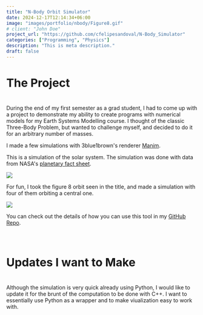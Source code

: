 ```yaml
---
title: "N-Body Orbit Simulator"
date: 2024-12-17T12:14:34+06:00
image: "images/portfolio/nbody/Figure8.gif"
# client: "John Doe"
project_url: "https://github.com/cfelipesandoval/N-Body_Simulator"
categories: ["Programming", "Physics"]
description: "This is meta description."
draft: false
---
```

<h4 class="text-center" style="font-size: 30px">
The Project
</h4>

During the end of my first semester as a grad student, I had to come up with a project to demonstrate my ability to create programs with numerical models for my Earth Systems Modelling course. I thought of the classic Three-Body Problem, but wanted to challenge myself, and decided to do it for an arbitrary number of masses.

I made a few simulations with 3blue1brown's renderer [Manim](https://github.com/3b1b/manim). 

This is a simulation of the solar system. The simulation was done with data from NASA's [planetary fact sheet](https://nssdc.gsfc.nasa.gov/planetary/factsheet/).

<img src = "/images/portfolio/nbody/SolarSystem.gif" class="postimage">

For fun, I took the figure 8 orbit seen in the title, and made a simulation with four of them orbiting a central one. 

<img src = "/images/portfolio/nbody/OrbitingFig8.gif" class="postimage">

You can check out the details of how you can use this tool in my [GitHub Repo](https://github.com/cfelipesandoval/N-Body_Simulator).



<h4 class="text-center" style="font-size: 30px">
<br>Updates I want to Make
</h4>

Although the simulation is very quick already using Python, I would like to update it for the brunt of the computation to be done with C++. I want to essentially use Python as a wrapper and to make viualization easy to work with.